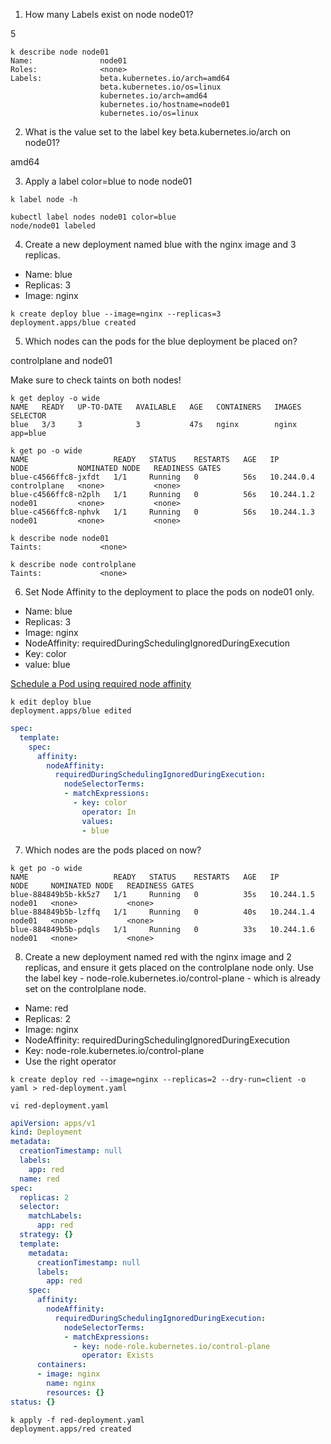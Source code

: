 1. How many Labels exist on node node01?

5

```shell
k describe node node01
Name:               node01
Roles:              <none>
Labels:             beta.kubernetes.io/arch=amd64
                    beta.kubernetes.io/os=linux
                    kubernetes.io/arch=amd64
                    kubernetes.io/hostname=node01
                    kubernetes.io/os=linux
```

2. What is the value set to the label key beta.kubernetes.io/arch on node01?

amd64

3. Apply a label color=blue to node node01

```shell
k label node -h

kubectl label nodes node01 color=blue
node/node01 labeled
```

4. Create a new deployment named blue with the nginx image and 3 replicas.

- Name: blue
- Replicas: 3
- Image: nginx

```shell
k create deploy blue --image=nginx --replicas=3
deployment.apps/blue created
```

5. Which nodes can the pods for the blue deployment be placed on?

controlplane and node01

Make sure to check taints on both nodes!

```shell
k get deploy -o wide
NAME   READY   UP-TO-DATE   AVAILABLE   AGE   CONTAINERS   IMAGES   SELECTOR
blue   3/3     3            3           47s   nginx        nginx    app=blue

k get po -o wide
NAME                   READY   STATUS    RESTARTS   AGE   IP           NODE           NOMINATED NODE   READINESS GATES
blue-c4566ffc8-jxfdt   1/1     Running   0          56s   10.244.0.4   controlplane   <none>           <none>
blue-c4566ffc8-n2plh   1/1     Running   0          56s   10.244.1.2   node01         <none>           <none>
blue-c4566ffc8-nphvk   1/1     Running   0          56s   10.244.1.3   node01         <none>           <none>

k describe node node01
Taints:             <none>

k describe node controlplane
Taints:             <none>
```

6. Set Node Affinity to the deployment to place the pods on node01 only.

- Name: blue
- Replicas: 3
- Image: nginx
- NodeAffinity: requiredDuringSchedulingIgnoredDuringExecution
- Key: color
- value: blue

[Schedule a Pod using required node affinity](https://kubernetes.io/docs/tasks/configure-pod-container/assign-pods-nodes-using-node-affinity/)

```shell
k edit deploy blue
deployment.apps/blue edited
```

```yaml
spec:
  template:
    spec:
      affinity:
        nodeAffinity:
          requiredDuringSchedulingIgnoredDuringExecution:
            nodeSelectorTerms:
            - matchExpressions:
              - key: color
                operator: In
                values:
                - blue
```

7. Which nodes are the pods placed on now?

```shell
k get po -o wide
NAME                   READY   STATUS    RESTARTS   AGE   IP           NODE     NOMINATED NODE   READINESS GATES
blue-884849b5b-kk5z7   1/1     Running   0          35s   10.244.1.5   node01   <none>           <none>
blue-884849b5b-lzffq   1/1     Running   0          40s   10.244.1.4   node01   <none>           <none>
blue-884849b5b-pdqls   1/1     Running   0          33s   10.244.1.6   node01   <none>           <none>
```

8. Create a new deployment named red with the nginx image and 2 replicas, and ensure it gets placed on the controlplane node only.
Use the label key - node-role.kubernetes.io/control-plane - which is already set on the controlplane node.

- Name: red
- Replicas: 2
- Image: nginx
- NodeAffinity: requiredDuringSchedulingIgnoredDuringExecution
- Key: node-role.kubernetes.io/control-plane
- Use the right operator

```shell
k create deploy red --image=nginx --replicas=2 --dry-run=client -o yaml > red-deployment.yaml

vi red-deployment.yaml
```

```yaml
apiVersion: apps/v1
kind: Deployment
metadata:
  creationTimestamp: null
  labels:
    app: red
  name: red
spec:
  replicas: 2
  selector:
    matchLabels:
      app: red
  strategy: {}
  template:
    metadata:
      creationTimestamp: null
      labels:
        app: red
    spec:
      affinity:
        nodeAffinity:
          requiredDuringSchedulingIgnoredDuringExecution:
            nodeSelectorTerms:
            - matchExpressions:
              - key: node-role.kubernetes.io/control-plane
                operator: Exists
      containers:
      - image: nginx
        name: nginx
        resources: {}
status: {}
```

```shell
k apply -f red-deployment.yaml 
deployment.apps/red created
```